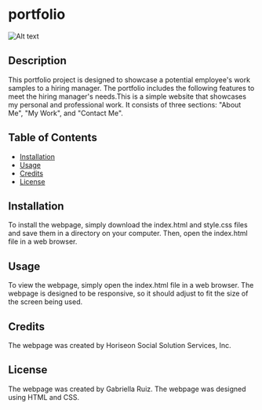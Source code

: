 # portfolio

![Alt text](/portfolio/pfile.png)

## Description

This portfolio project is designed to showcase a potential employee's work samples to a hiring manager. The portfolio includes the following features to meet the hiring manager's needs.This is a simple website that showcases my personal and professional work. It consists of three sections: "About Me", "My Work", and "Contact Me".

## Table of Contents 

- [Installation](#installation)
- [Usage](#usage)
- [Credits](#credits)
- [License](#license)

## Installation

To install the webpage, simply download the index.html and style.css files and save them in a directory on your computer. Then, open the index.html file in a web browser.

## Usage

To view the webpage, simply open the index.html file in a web browser. The webpage is designed to be responsive, so it should adjust to fit the size of the screen being used.


## Credits

The webpage was created by Horiseon Social Solution Services, Inc.

## License
The webpage was created by Gabriella Ruiz. The webpage was designed using HTML and CSS.